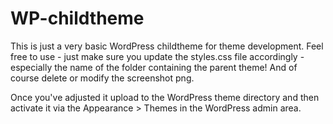 # WP-childtheme
This is just a very basic WordPress childtheme for theme development. Feel free to use - just make sure you update the styles.css file accordingly - especially the name of the folder containing the parent theme! And of course delete or modify the screenshot png.

Once you've adjusted it upload to the WordPress theme directory and then activate it via the Appearance > Themes in the WordPress admin area. 
